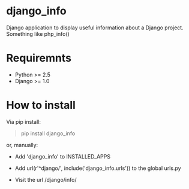 django_info
===========

Django application to display useful information about a Django project. Something like php_info()

Requiremnts
=========

* Python >= 2.5
* Django >= 1.0


How to install
========

Via pip install:

> pip install django_info

or, manually:


* Add  'django_info' to INSTALLED_APPS

* Add  url(r'^django/', include('django_info.urls')) to the global urls.py

* Visit the url /django/info/